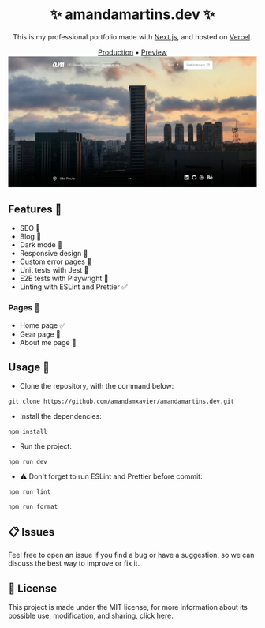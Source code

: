 <h1 align="center">✨ amandamartins.dev ✨</h1>

<p align="center">This is my professional portfolio made with <a href="https://nextjs.org" target="_blank">Next.js</a>, and hosted on <a href="https://vercel.com" target="_blank">Vercel</a>.</p>

<p align="center">
  <a href="https://amandamartins.dev>" target="_blank">Production</a>
   • 
  <a href="https://amandamartins.dev>" target="_blank">Preview</a>

<img src="SCREENSHOT.png">

## Features 🎉

- SEO 🚧
- Blog 🚧
- Dark mode 🚧
- Responsive design 🚧
- Custom error pages 🚧
- Unit tests with Jest 🚧
- E2E tests with Playwright 🚧
- Linting with ESLint and Prettier ✅

### Pages 📖

- Home page ✅
- Gear page 🚧
- About me page 🚧

## Usage 🔎

- Clone the repository, with the command below:

```console
git clone https://github.com/amandamxavier/amandamartins.dev.git
```

- Install the dependencies:

```console
npm install
```

- Run the project:

```console
npm run dev
```

- ⚠️ Don't forget to run ESLint and Prettier before commit:

```console
npm run lint
```

```console
npm run format
```

## 📋 Issues

Feel free to open an issue if you find a bug or have a suggestion, so we can discuss the best way to improve or fix it.

## 📜 License

This project is made under the MIT license, for more information about its possible use, modification, and sharing, [click here](LICENSE).
